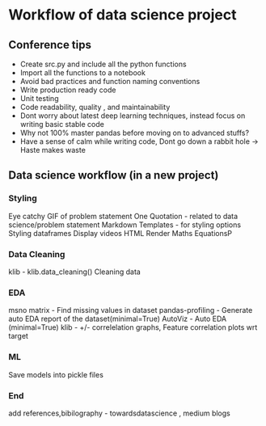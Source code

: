 # Workflow of data science project

## Conference tips

- Create src.py and include all the python functions
- Import all the functions to a notebook
- Avoid bad practices and function naming conventions
- Write production ready code
- Unit testing
- Code readability, quality , and maintainability
- Dont worry about latest deep learning techniques, instead focus on writing basic stable code
- Why not 100% master pandas before moving on to advanced stuffs?
- Have a sense of calm while writing code, Dont go down a rabbit hole -> Haste makes waste

## Data science workflow (in a new project)

### Styling

Eye catchy GIF of problem statement
One Quotation - related to data science/problem statement
Markdown Templates - for styling options
Styling dataframes
Display videos HTML
Render Maths EquationsP

### Data Cleaning

klib - klib.data_cleaning() Cleaning data

### EDA

msno matrix - Find missing values in dataset
pandas-profiling - Generate auto EDA report of the dataset(minimal=True)
AutoViz - Auto EDA (minimal=True)
klib - +/- correlelation graphs, Feature correlation plots wrt target

### ML

Save models into pickle files

### End

add references,bibilography - towardsdatascience , medium blogs
